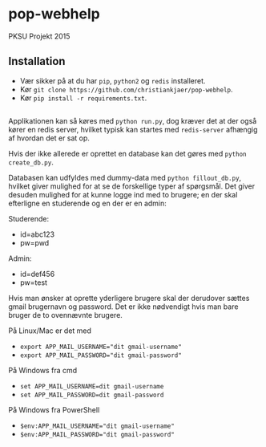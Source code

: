 # pop-webhelp
PKSU Projekt 2015

## Installation
* Vær sikker på at du har `pip`, `python2` og `redis` installeret.
* Kør `git clone https://github.com/christiankjaer/pop-webhelp`.
* Kør `pip install -r requirements.txt`.

##
Applikationen kan så køres med `python run.py`, dog kræver det at der også kører en redis server, hvilket typisk kan startes med `redis-server` afhængig af hvordan det er sat op.

Hvis der ikke allerede er oprettet en database kan det gøres med `python create_db.py`.

Databasen kan udfyldes med dummy-data med `python fillout_db.py`, hvilket giver mulighed for at se de forskellige typer af spørgsmål. 
Det giver desuden mulighed for at kunne logge ind med to brugere; en der skal efterligne en studerende og en der er en admin:

Studerende:
* id=abc123
* pw=pwd

Admin:
* id=def456
* pw=test

Hvis man ønsker at oprette yderligere brugere skal der derudover sættes gmail brugernavn og password. Det er ikke nødvendigt hvis man bare bruger de to ovennævnte brugere.

På Linux/Mac er det med
* `export APP_MAIL_USERNAME="dit gmail-username"`
* `export APP_MAIL_PASSWORD="dit gmail-password"`

På Windows fra cmd
* `set APP_MAIL_USERNAME=dit gmail-username`
* `set APP_MAIL_PASSWORD=dit gmail-password`

På Windows fra PowerShell
* `$env:APP_MAIL_USERNAME="dit gmail-username"`
* `$env:APP_MAIL_PASSWORD="dit gmail-password"`

